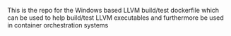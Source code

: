 This is the repo for the Windows based LLVM build/test dockerfile which can be used
to help build/test LLVM executables and furthermore be used in container orchestration
systems